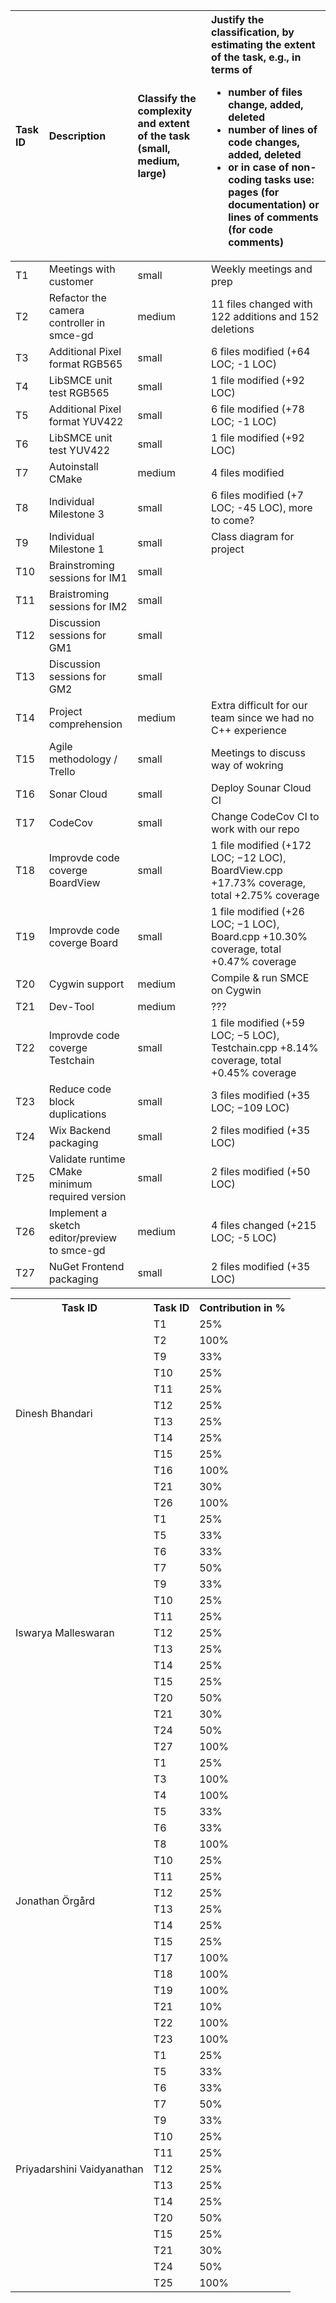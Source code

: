 <!-- Remember to add task to Group Report document on google doc as well, since we moved tasks there now -->

| Task ID | Description                               | Classify the complexity and extent of the task (small, medium, large) |  Justify the classification, by estimating the extent of the task, e.g., in terms of<ul><li>number of files change, added, deleted</li><li>number of lines of code changes, added, deleted</li><li>or in case of non-coding tasks use: pages (for documentation) or lines of comments (for code comments)</li></ul>|
| :------ | :---------------------------------------- | :-------------------------------------------------------------------- | :----------------------------------------------------------------------------------------------------------------------------------------------------------------------------------------------------------------------------------------------------------------------------------------------------------------- |
| T1      | Meetings with customer                    | small    | Weekly meetings and prep                                                                   |
| T2      | Refactor the camera controller in smce-gd | medium   | 11 files changed with 122 additions and 152 deletions                                      |
| T3      | Additional Pixel format RGB565            | small    | 6 files modified (+64 LOC; -1 LOC)                                                         |
| T4      | LibSMCE unit test RGB565                  | small    | 1 file modified (+92 LOC)                                                                  |
| T5      | Additional Pixel format YUV422            | small    | 6 file modified (+78 LOC; -1 LOC)                                                          |
| T6      | LibSMCE unit test YUV422                  | small    | 1 file modified (+92 LOC)                                                                  |
| T7      | Autoinstall CMake                         | medium   | 4 files modified                                                                           |
| T8      | Individual Milestone 3                    | small    | 6 files modified (+7 LOC; -45 LOC), more to come?                                          |
| T9      | Individual Milestone 1                    | small    | Class diagram for project                                                                  |
| T10     | Brainstroming sessions for IM1            | small    |                                                                                            |
| T11     | Braistroming sessions for IM2             | small    |                                                                                            |
| T12     | Discussion sessions for GM1               | small    |                                                                                            |
| T13     | Discussion sessions for  GM2              | small    |                                                                                            |
| T14     | Project comprehension                     | medium   | Extra difficult for our team since we had no C++ experience                                |
| T15     | Agile methodology / Trello                | small    | Meetings to discuss way of wokring                                                         |
| T16     | Sonar Cloud                               | small    | Deploy Sounar Cloud CI                                                                     |
| T17     | CodeCov                                   | small    | Change CodeCov CI to work with our repo                                                    |
| T18     | Improvde code coverge BoardView           | small    | 1 file modified (+172 LOC; −12 LOC), BoardView.cpp +17.73% coverage, total +2.75% coverage |
| T19     | Improvde code coverge Board               | small    | 1 file modified (+26 LOC; −1 LOC), Board.cpp +10.30% coverage, total +0.47% coverage       |
| T20     | Cygwin support                            | medium   | Compile & run SMCE on Cygwin                                                               |
| T21     | Dev-Tool                                  | medium   | ???                                                                                        |
| T22     | Improvde code coverge Testchain           | small    | 1 file modified (+59 LOC; −5 LOC), Testchain.cpp +8.14% coverage, total +0.45% coverage    |
| T23     | Reduce code block duplications            | small    | 3 files modified (+35 LOC; −109 LOC)                                                       |
| T24     | Wix Backend packaging                     | small    | 2 files modified (+35 LOC)                                                                |
| T25     | Validate runtime CMake minimum required version            | small    | 2 files modified (+50 LOC)                                              |
| T26     | Implement a sketch editor/preview to smce-gd            | medium    | 4 files changed (+215 LOC; -5 LOC)                                          |
| T27     | NuGet Frontend packaging                     | small    | 2 files modified (+35 LOC)                                                                |

<!-- Remember to increse ROWSPAN when adding a new task under your name in the HTML table, otherwise the formating breaks -->
<!-- Remember to add task to Group Report document on google doc as well, since we moved tasks there now -->
<table>
    <tr>
        <th>Task ID</th>
        <th>Task ID</th>
        <th>Contribution in %</th>
    </tr>
    <!-- Dinesh -->
    <tr>
        <td rowspan="12">Dinesh Bhandari</td>
        <td>T1</td><td>25%</td>
    </tr>
    <tr>
        <td>T2</td><td>100%</td>
    </tr>
    <!-- Add back once anything from milestone 3 has been added
    <tr>
        <td>T8</td><td>25%</td>
    </tr>
    -->
    <tr>
        <td>T9</td><td>33%</td>
    </tr>
    <tr>
        <td>T10</td><td>25%</td>
    </tr>
    <tr>
        <td>T11</td><td>25%</td>
    </tr>
    <tr>
        <td>T12</td><td>25%</td>
    </tr>
    <tr>
        <td>T13</td><td>25%</td>
    </tr>
    <tr>
        <td>T14</td><td>25%</td>
    </tr>
    <tr>
        <td>T15</td><td>25%</td>
    </tr>
    <tr>
        <td>T16</td><td>100%</td>
    </tr>
    <tr>
        <td>T21</td><td>30%</td>
    </tr>
    <tr>
        <td>T26</td><td>100%</td>
    </tr>
    <!-- Iswarya -->
    <tr>
        <td rowspan="15">Iswarya Malleswaran</td>
        <td>T1</td><td>25%</td>
    </tr>
    <tr>
        <td>T5</td><td>33%</td>
    </tr>
    <tr>
        <td>T6</td><td>33%</td>
    </tr>
    <tr>
        <td>T7</td><td>50%</td>
    </tr>
    <!-- Add back once anything from milestone 3 has been added
    <tr>
        <td>T8</td><td>25%</td>
    </tr>
    -->
    <tr>
        <td>T9</td><td>33%</td>
    </tr>
    <tr>
        <td>T10</td><td>25%</td>
    </tr>
    <tr>
        <td>T11</td><td>25%</td>
    </tr>
    <tr>
        <td>T12</td><td>25%</td>
    </tr>
    <tr>
        <td>T13</td><td>25%</td>
    </tr>
    <tr>
        <td>T14</td><td>25%</td>
    </tr>
    <tr>
        <td>T15</td><td>25%</td>
    </tr>
    <tr>
        <td>T20</td><td>50%</td>
    </tr>
    <tr>
        <td>T21</td><td>30%</td>
    </tr>
    <tr>
        <td>T24</td><td>50%</td>
    </tr>
    <tr>
        <td>T27</td><td>100%</td>
    </tr>
    <!-- Jonathan -->
    <tr>
        <td rowspan="18">Jonathan Örgård</td>
        <td>T1</td><td>25%</td>
    </tr>
    <tr>
        <td>T3</td><td>100%</td>
    </tr>
    <tr>
        <td>T4</td><td>100%</td>
    </tr>
    <tr>
        <td>T5</td><td>33%</td>
    </tr>
    <tr>
        <td>T6</td><td>33%</td>
    </tr>
    <!-- Reduce once others add stuff from milestone 3 -->
    <tr>
        <td>T8</td><td>100%</td>
    </tr>
    <tr>
        <td>T10</td><td>25%</td>
    </tr>
    <tr>
        <td>T11</td><td>25%</td>
    </tr>
    <tr>
        <td>T12</td><td>25%</td>
    </tr>
    <tr>
        <td>T13</td><td>25%</td>
    </tr>
    <tr>
        <td>T14</td><td>25%</td>
    </tr>
    <tr>
        <td>T15</td><td>25%</td>
    </tr>
    <tr>
        <td>T17</td><td>100%</td>
    </tr>
    <tr>
        <td>T18</td><td>100%</td>
    </tr>
    <tr>
        <td>T19</td><td>100%</td>
    </tr>
    <tr>
        <td>T21</td><td>10%</td>
    </tr>
    <tr>
        <td>T22</td><td>100%</td>
    </tr>
    <tr>
        <td>T23</td><td>100%</td>
    </tr>
    <!-- Priyadarshini -->
    <tr>
        <td rowspan="15">Priyadarshini Vaidyanathan</td>
        <td>T1</td><td>25%</td>
    </tr>
    <tr>
        <td>T5</td><td>33%</td>
    </tr>
    <tr>
        <td>T6</td><td>33%</td>
    </tr>
    <tr>
        <td>T7</td><td>50%</td>
    </tr>
    <!-- Add back once anything from milestone 3 has been added
    <tr>
        <td>T8</td><td>25%</td>
    </tr>
    -->
    <tr>
        <td>T9</td><td>33%</td>
    </tr>
    <tr>
        <td>T10</td><td>25%</td>
    </tr>
    <tr>
        <td>T11</td><td>25%</td>
    </tr>
    <tr>
        <td>T12</td><td>25%</td>
    </tr>
    <tr>
        <td>T13</td><td>25%</td>
    </tr>
    <tr>
        <td>T14</td><td>25%</td>
    </tr>
    <tr>
        <td>T20</td><td>50%</td>
    </tr>
    <tr>
        <td>T15</td><td>25%</td>
    </tr>
    <tr>
        <td>T21</td><td>30%</td>
    </tr> 
    <tr>
        <td>T24</td><td>50%</td>
    </tr>
    <tr>
        <td>T25</td><td>100%</td>
    </tr>
</table>

<!-- Remember to add task to Group Report document on google doc as well, since we moved tasks there now -->
